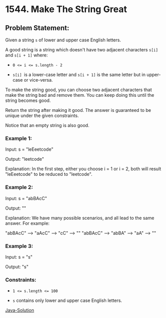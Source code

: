 # 1544. Make The String Great

## Problem Statement:

Given a string `s` of lower and upper case English letters.

A good string is a string which doesn't have two adjacent characters `s[i]` and `s[i + 1]` where:

* `0 <= i <= s.length - 2`

* `s[i] `is a lower-case letter and `s[i + 1]` is the same letter but in upper-case or vice-versa.

To make the string good, you can choose two adjacent characters that make the string bad and remove them. You can keep doing this until the string becomes good.

Return the string after making it good. The answer is guaranteed to be unique under the given constraints.

Notice that an empty string is also good.

### Example 1:

Input: s = "leEeetcode"

Output: "leetcode"

Explanation: In the first step, either you choose i = 1 or i = 2, both will result "leEeetcode" to be reduced to "leetcode".

### Example 2:

Input: s = "abBAcC"

Output: ""

Explanation: We have many possible scenarios, and all lead to the same answer. For example:

"abBAcC" --> "aAcC" --> "cC" --> ""
"abBAcC" --> "abBA" --> "aA" --> ""

### Example 3:

Input: s = "s"

Output: "s"

### Constraints:

* `1 <= s.length <= 100`

* `s` contains only lower and upper case English letters.

[Java-Solution](./solution.java)